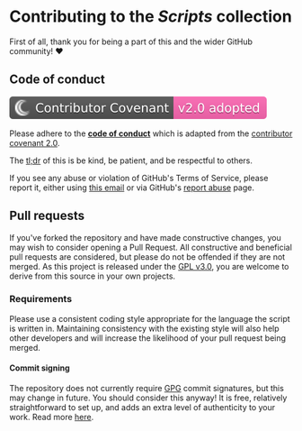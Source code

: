 # Contributing to the *Scripts* collection

First of all, thank you for being a part of this and the wider GitHub community! :heart:

## Code of conduct

[![Contributor Covenant](./CONTRIBUTING.svg)][code of conduct]

Please adhere to the **[code of conduct][code of conduct]** which is
 adapted from the [contributor covenant 2.0][cc2].

The [tl;dr][tldr] of this is be kind, be patient, and be respectful to others.

If you see any abuse or violation of GitHub's Terms of Service, please report
it, either using [this email][email] or via GitHub's
[report abuse][github report] page.

## Pull requests

If you've forked the repository and have made constructive changes, you may
 wish to consider opening a Pull Request. All constructive and beneficial pull
 requests are considered, but please do not be offended if they are not merged.
 As this project is released under the [GPL v3.0][license], you are welcome
 to derive from this source in your own projects.

### Requirements

Please use a consistent coding style appropriate for the language the script is
written in. Maintaining consistency with the existing style will also help
other developers and will increase the likelihood of your pull request being
merged.

#### Commit signing

The repository does not currently require [GPG][gpg] commit
 signatures, but this may change in future. You should consider this anyway!
 It is free, relatively straightforward to set up, and adds an extra level of
 authenticity to your work. Read more
 [here][git code signing].

[code of conduct]: ./CODE_OF_CONDUCT.md
[email]: mailto:thefreeman193@aol.co.uk
[github report]: https://github.com/contact/report-abuse
[license]: ./LICENSE.md
[cc2]: https://www.contributor-covenant.org/version/2/0/code_of_conduct.html
[git code signing]: https://help.github.com/en/github/authenticating-to-github/signing-commits?algolia-query=signing
[code style]: https://poshcode.gitbooks.io/powershell-practice-and-style/content/
[tldr]: https://en.wiktionary.org/wiki/tl;dr
[gpg]: https://gnupg.org/
